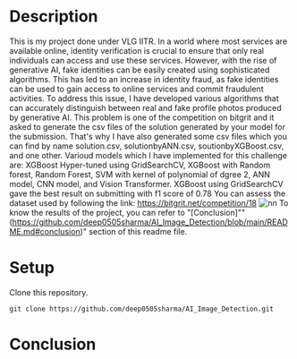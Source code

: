 # Description
This is my project done under VLG IITR.
In a world where most services are available online, identity verification is crucial to ensure that only real individuals can access and use these services. However, with the rise of generative AI, fake identities can be easily created using sophisticated algorithms. This has led to an increase in identity fraud, as fake identities can be used to gain access to online services and commit fraudulent activities.
To address this issue, I have developed various algorithms that can accurately distinguish between real and fake profile photos produced by generative AI.
This problem is one of the competition on bitgrit and it asked to generate the csv files of the solution generated by your model for the submission. That's why I have also generated some csv files which you can find by name solution.csv, solutionbyANN.csv, soutionbyXGBoost.csv, and one other.
Varioud models which I have implemented for this challenge are: XGBoost Hyper-tuned using GridSearchCV, XGBoost with Random forest, Random Forest, SVM with kernel of polynomial of dgree 2, ANN model, CNN model, and Vision Transformer.
XGBoost using GridSearchCV gave the best result on submitting with f1 score of 0.78
You can assess the dataset used by following the link: https://bitgrit.net/competition/18
![nn](https://github.com/deep0505sharma/AI_Image_Detection/assets/83660142/6a38f499-5506-499f-ab22-33ab440ec08b)
To know the results of the project, you can refer to "[Conclusion]""(https://github.com/deep0505sharma/AI_Image_Detection/blob/main/README.md#conclusion)" section of this readme file.
# Setup
Clone this repository.
```
git clone https://github.com/deep0505sharma/AI_Image_Detection.git
```
# Conclusion
